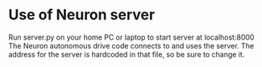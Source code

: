 # Use of Neuron server
Run server.py on your home PC or laptop to start server at localhost:8000
The Neuron autonomous drive code connects to and uses the server. The address for the server is hardcoded in that file, so be sure to change it.

